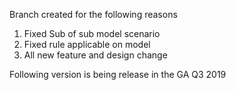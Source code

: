 Branch created for the following reasons 

1. Fixed Sub of sub model scenario 
2. Fixed rule applicable on model 
3. All new feature and design change


Following version is being release in the GA Q3 2019
